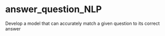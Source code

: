 # answer_question_NLP
Develop a model that can accurately match a given question to its correct answer
